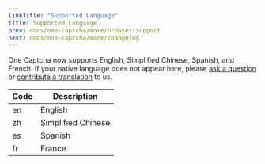 ```yaml
---
linkTitle: "Supported Language"
title: Supported Language
prev: docs/one-captcha/more/browser-support
next: docs/one-captcha/more/changelog
---
```


One Captcha now supports English, Simplified Chinese, Spanish, and French. If your native language does not appear here, please [ask a question](https://github.com/Dev-Huang1/Onr-Captcha/issues) or [contribute a translation](https://github.com/Dev-Huang1/One-Captcha/blob/main/assets/api/v3-db/api.js) to us.

| Code | Description |
| ---- | ----------- |
| en | English |
| zh | Simplified Chinese |
| es | Spanish|
| fr | France |
